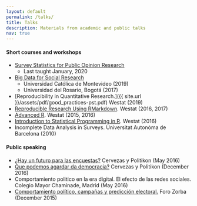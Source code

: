 ```yaml
---
layout: default
permalink: /talks/
title: Talks
description: Materials from academic and public talks
nav: true
---
```


#### Short courses and workshops

* [Survey Statistics for Public Opinion Research](http://griverorz.net/survey-methods/)
  * Last taught January, 2020
* [Big Data for Social Research](http://griverorz.net/big-data/)
  * Universidad Cat&oacute;lica de Montevideo (2019)
  * Universidad del Rosario, Bogot&aacute; (2017)
* [Reproducibility in Quantitative Research.]({{ site.url }}/assets/pdf/good_practices-pst.pdf) Westat (2019)
* [Reproducible Research Using RMarkdown](https://github.com/griverorz/westraining-rmarkdown). Westat (2016, 2017)
* [Advanced R](https://github.com/griverorz/westraining-R/tree/master/advanced-R). Westat (2015, 2016)
* [Introduction to Statistical Programming in R](https://github.com/griverorz/westraining-R/tree/master/advanced-R). Westat (2016)
* Incomplete Data Analysis in Surveys. Universitat Auton&ograve;ma de Barcelona (2010)

#### Public speaking

* [&#191;Hay un futuro para las encuestas?](https://politikon.es/2016/05/03/cp-en-madrid-hay-un-futuro-para-las-encuestas/) Cervezas y Politikon (May 2016)
* [Que podemos agardar da democracia?](https://politikon.es/2016/12/22/cervexas-e-politikon-que-podemos-agardar-da-democracia/) Cervezas y Politikon (December 2016)
* Comportamiento politico en la era digital. El efecto de las redes sociales. Colegio Mayor Chaminade, Madrid (May 2016)
* [Comportamiento pol&iacute;tico, campa&ntilde;as y predicci&oacute;n electoral.](https://forozorba.org/2015/12/11/gonzalo-rivero-comportamiento-politico-campanas-y-prediccion-electoral/) Foro Zorba (December 2015)
